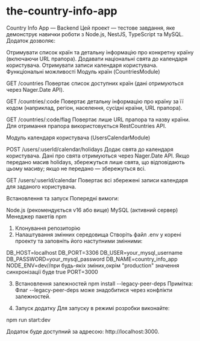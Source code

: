 # the-country-info-app
Country Info App — Backend
Цей проект — тестове завдання, яке демонструє навички роботи з Node.js, NestJS, TypeScript та MySQL. Додаток дозволяє:

Отримувати список країн та детальну інформацію про конкретну країну (включаючи URL прапора).
Додавати національні свята до календаря користувача.
Отримувати записи календаря користувача.
Функціональні можливості
Модуль країн (CountriesModule)

GET /countries
Повертає список доступних країн (дані отримуються через Nager.Date API).

GET /countries/:code
Повертає детальну інформацію про країну за її кодом (наприклад, регіон, населення, сусідні країни, URL прапора).

GET /countries/:code/flag
Повертає лише URL прапора та назву країни. Для отримання прапора використовується RestCountries API.

Модуль календаря користувача (UsersCalendarModule)

POST /users/:userId/calendar/holidays
Додає свята до календаря користувача. Дані про свята отримуються через Nager.Date API. Якщо передано масив holidays, збережуться лише свята, що відповідають цьому масиву; якщо не передано — збережуться всі.

GET /users/:userId/calendar
Повертає всі збережені записи календаря для заданого користувача.

Встановлення та запуск
Попередні вимоги:

Node.js (рекомендується v16 або вище)
MySQL (активний сервер)
Менеджер пакетів npm


1. Клонування репозиторію
2. Налаштування змінних середовища
Створіть файл .env у корені проекту та заповніть його наступними змінними:

DB_HOST=localhost
DB_PORT=3306
DB_USER=your_mysql_username
DB_PASSWORD=your_mysql_password
DB_NAME=country_info_app
NODE_ENV=dev//при будь-якіх зміних,окрім "production"  значення синхронізації буде true
PORT=3000

3. Встановлення залежностей
npm install --legacy-peer-deps
Примітка: Флаг --legacy-peer-deps може знадобитися через конфлікти залежностей.

4. Запуск додатку
Для запуску в режимі розробки виконайте:

npm run start:dev


Додаток буде доступний за адресою: http://localhost:3000.
